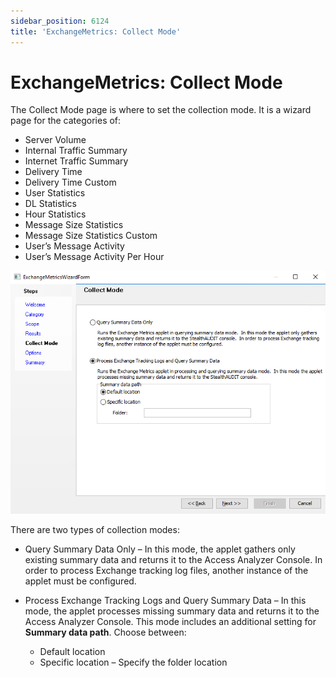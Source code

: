 ```yaml
---
sidebar_position: 6124
title: 'ExchangeMetrics: Collect Mode'
---
```


# ExchangeMetrics: Collect Mode

The Collect Mode page is where to set the collection mode. It is a wizard page for the categories of:

* Server Volume
* Internal Traffic Summary
* Internet Traffic Summary
* Delivery Time
* Delivery Time Custom
* User Statistics
* DL Statistics
* Hour Statistics
* Message Size Statistics
* Message Size Statistics Custom
* User’s Message Activity
* User’s Message Activity Per Hour

![Exchange Metrics Data Collector Wizard Collect Mode page](../../../../../../../static/images/AccessAnalyzer_12.0/Content/Resources/Images/EnterpriseAuditor/Admin/DataCollector/ExchangeMetrics/CollectMode.png "Exchange Metrics Data Collector Wizard Collect Mode page")

There are two types of collection modes:

* Query Summary Data Only – In this mode, the applet gathers only existing summary data and returns it to the Access Analyzer Console. In order to process Exchange tracking log files, another instance of the applet must be configured.
* Process Exchange Tracking Logs and Query Summary Data – In this mode, the applet processes missing summary data and returns it to the Access Analyzer Console. This mode includes an additional setting for **Summary data path**. Choose between:

  * Default location
  * Specific location – Specify the folder location
